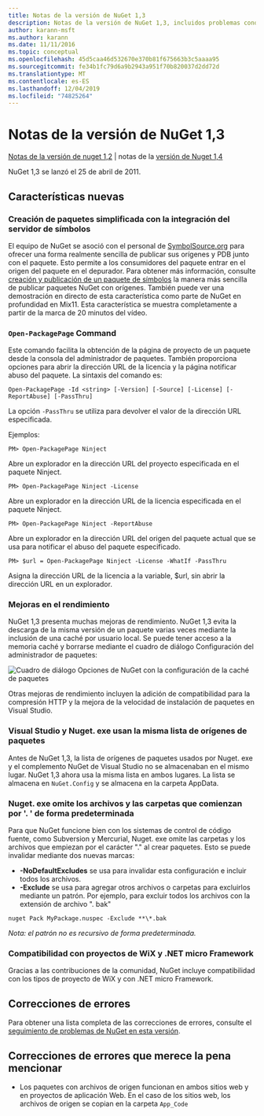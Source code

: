 ```yaml
---
title: Notas de la versión de NuGet 1,3
description: Notas de la versión de NuGet 1,3, incluidos problemas conocidos, correcciones de errores, características agregadas y DCR.
author: karann-msft
ms.author: karann
ms.date: 11/11/2016
ms.topic: conceptual
ms.openlocfilehash: 45d5caa46d532670e370b81f675663b3c5aaaa95
ms.sourcegitcommit: fe34b1fc79d6a9b2943a951f70b820037d2dd72d
ms.translationtype: MT
ms.contentlocale: es-ES
ms.lasthandoff: 12/04/2019
ms.locfileid: "74825264"
---
```

# <a name="nuget-13-release-notes"></a>Notas de la versión de NuGet 1,3

[Notas de la versión de nuget 1,2](../release-notes/nuget-1.2.md) | notas de la [versión de Nuget 1,4](../release-notes/nuget-1.4.md)

NuGet 1,3 se lanzó el 25 de abril de 2011.

## <a name="new-features"></a>Características nuevas

### <a name="streamlined-package-creation-with-symbol-server-integration"></a>Creación de paquetes simplificada con la integración del servidor de símbolos

El equipo de NuGet se asoció con el personal de [SymbolSource.org](http://www.symbolsource.org/) para ofrecer una forma realmente sencilla de publicar sus orígenes y PDB junto con el paquete. Esto permite a los consumidores del paquete entrar en el origen del paquete en el depurador. Para obtener más información, consulte [creación y publicación de un paquete de símbolos](../create-packages/symbol-packages.md) la manera más sencilla de publicar paquetes NuGet con orígenes. También puede ver una demostración en directo de esta característica como parte de NuGet en profundidad en Mix11. Esta característica se muestra completamente a partir de la marca de 20 minutos del vídeo.

### <a name="open-packagepage-command"></a>`Open-PackagePage` Command

Este comando facilita la obtención de la página de proyecto de un paquete desde la consola del administrador de paquetes. También proporciona opciones para abrir la dirección URL de la licencia y la página notificar abuso del paquete.
La sintaxis del comando es:

    Open-PackagePage -Id <string> [-Version] [-Source] [-License] [-ReportAbuse] [-PassThru]

La opción `-PassThru` se utiliza para devolver el valor de la dirección URL especificada.

Ejemplos:

    PM> Open-PackagePage Ninject

Abre un explorador en la dirección URL del proyecto especificada en el paquete Ninject.

    PM> Open-PackagePage Ninject -License

Abre un explorador en la dirección URL de la licencia especificada en el paquete Ninject.

    PM> Open-PackagePage Ninject -ReportAbuse

Abre un explorador en la dirección URL del origen del paquete actual que se usa para notificar el abuso del paquete especificado.

    PM> $url = Open-PackagePage Ninject -License -WhatIf -PassThru

Asigna la dirección URL de la licencia a la variable, $url, sin abrir la dirección URL en un explorador.

### <a name="performance-improvements"></a>Mejoras en el rendimiento

NuGet 1,3 presenta muchas mejoras de rendimiento. NuGet 1,3 evita la descarga de la misma versión de un paquete varias veces mediante la inclusión de una caché por usuario local. Se puede tener acceso a la memoria caché y borrarse mediante el cuadro de diálogo Configuración del administrador de paquetes:

![Cuadro de diálogo Opciones de NuGet con la configuración de la caché de paquetes](./media/nuget-options.png)

Otras mejoras de rendimiento incluyen la adición de compatibilidad para la compresión HTTP y la mejora de la velocidad de instalación de paquetes en Visual Studio.

### <a name="visual-studio-and-nugetexe-uses-the-same-list-of-package-sources"></a>Visual Studio y Nuget. exe usan la misma lista de orígenes de paquetes

Antes de NuGet 1,3, la lista de orígenes de paquetes usados por Nuget. exe y el complemento NuGet de Visual Studio no se almacenaban en el mismo lugar. NuGet 1,3 ahora usa la misma lista en ambos lugares. La lista se almacena en `NuGet.Config` y se almacena en la carpeta AppData.

### <a name="nugetexe-ignores-files-and-folders-that-start-with--by-default"></a>Nuget. exe omite los archivos y las carpetas que comienzan por '. ' de forma predeterminada

Para que NuGet funcione bien con los sistemas de control de código fuente, como Subversion y Mercurial, Nuget. exe omite las carpetas y los archivos que empiezan por el carácter "." al crear paquetes. Esto se puede invalidar mediante dos nuevas marcas:

* __-NoDefaultExcludes__ se usa para invalidar esta configuración e incluir todos los archivos.
* __-Exclude__ se usa para agregar otros archivos o carpetas para excluirlos mediante un patrón. Por ejemplo, para excluir todos los archivos con la extensión de archivo ". bak"

```cli
nuget Pack MyPackage.nuspec -Exclude **\*.bak
```  

_Nota: el patrón no es recursivo de forma predeterminada._

### <a name="support-for-wix-projects-and-the-net-micro-framework"></a>Compatibilidad con proyectos de WiX y .NET micro Framework

Gracias a las contribuciones de la comunidad, NuGet incluye compatibilidad con los tipos de proyecto de WiX y con .NET micro Framework.

## <a name="bug-fixes"></a>Correcciones de errores

Para obtener una lista completa de las correcciones de errores, consulte el [seguimiento de problemas de NuGet en esta versión](http://nuget.codeplex.com/workitem/list/advanced?keyword=&status=All&type=All&priority=All&release=NuGet%201.3&assignedTo=All&component=All&sortField=LastUpdatedDate&sortDirection=Descending&page=0).

## <a name="bug-fixes-worth-noting"></a>Correcciones de errores que merece la pena mencionar

* Los paquetes con archivos de origen funcionan en ambos sitios web y en proyectos de aplicación Web.
En el caso de los sitios web, los archivos de origen se copian en la carpeta `App_Code`
